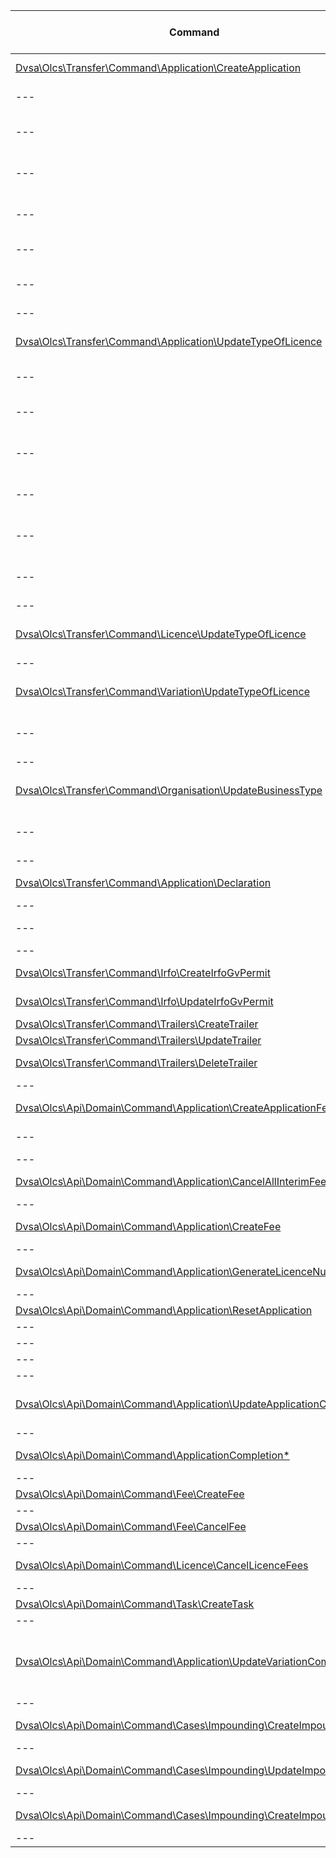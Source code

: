 | Command | Request | Description / Possible side effects |
|---------|---------|-------------------------------------|
| [Dvsa\Olcs\Transfer\Command\Application\CreateApplication](https://gitlab.inf.mgt.mtpdvsa/olcs/olcs-transfer/blob/develop/src/Command/Application/CreateApplication.php) | **POST** <http://olcs-backend/api/application/> | Create a licence |
| --- | --- | Create an application |
| --- | --- | Create an application completion |
| --- | --- | Create an application tracking |
| --- | --- | (OPTIONAL) Set the type of licence data |
| --- | --- | Create application fee |
| --- | --- | Update application completion |
|---|---|---|
| [Dvsa\Olcs\Transfer\Command\Application\UpdateTypeOfLicence](https://gitlab.inf.mgt.mtpdvsa/olcs/olcs-transfer/blob/develop/src/Command/Application/UpdateTypeOfLicence.php) | **PUT** <http://olcs-backend/api/application/1/type-of-licence> | (1) Reset application |
| --- | --- | (2) Update type of licence |
| --- | --- | (2) Update application completion |
| --- | --- | (2a) (Optional) Create application fee |
| --- | --- | (2a) (Optional) Generate licence number |
| --- | --- | (2b) (Optional) Cancel licence fees |
| --- | --- | (2b) (Optional) Create application fee |
|---|---|---|
| [Dvsa\Olcs\Transfer\Command\Licence\UpdateTypeOfLicence](https://gitlab.inf.mgt.mtpdvsa/olcs/olcs-transfer/blob/develop/src/Command/Licence/UpdateTypeOfLicence.php) | **PUT** <http://olcs-backend/api/licence/7/type-of-licence> | Update licence type |
|---|---|---|
| [Dvsa\Olcs\Transfer\Command\Variation\UpdateTypeOfLicence](https://gitlab.inf.mgt.mtpdvsa/olcs/olcs-transfer/blob/develop/src/Command/Variation/UpdateTypeOfLicence.php) | **PUT** <http://olcs-backend/api/Variation/2/type-of-licence> | Update licence type |
| --- | --- | Update application section statuses |
|---|---|---|
| [Dvsa\Olcs\Transfer\Command\Organisation\UpdateBusinessType](https://gitlab.inf.mgt.mtpdvsa/olcs/olcs-transfer/blob/develop/src/Command/Organisation/UpdateBusinessType.php) | **PUT** <http://olcs-backend/api/organisation/1/business-type> | Update business type |
| --- | --- | Update application declaration |
|---|---|---|
| [Dvsa\Olcs\Transfer\Command\Application\Declaration](https://gitlab.inf.mgt.mtpdvsa/olcs/olcs-transfer/blob/develop/src/Command/Application/UpdateDeclaration.php) | **PUT** <http://olcs-backend/api/application/1/declaration> | Update declaration/interim |
| --- | --- | Create Interim Fee |
| --- | --- | Cancel All Interim Fees |
|---|---|---|
| [Dvsa\Olcs\Transfer\Command\Irfo\CreateIrfoGvPermit](https://gitlab.inf.mgt.mtpdvsa/olcs/olcs-transfer/blob/develop/src/Command/Irfo/CreateIrfoGvPermit.php) | **POST** <http://olcs-backend/api/irfo/gv-permit> | Create a IRFO GV Permit |
| [Dvsa\Olcs\Transfer\Command\Irfo\UpdateIrfoGvPermit](https://gitlab.inf.mgt.mtpdvsa/olcs/olcs-transfer/blob/develop/src/Command/Irfo/UpdateIrfoGvPermit.php) | **PUT** <http://olcs-backend/api/irfo/gv-permit/1> | Update a IRFO GV Permit |
| [Dvsa\Olcs\Transfer\Command\Trailers\CreateTrailer](https://gitlab.inf.mgt.mtpdvsa/olcs/olcs-transfer/blob/develop/src/Command/Trailers/CreateTrailer.php) | **POST** <http://olcs-backend/api/trailers/> | Create a trailer |
| [Dvsa\Olcs\Transfer\Command\Trailers\UpdateTrailer](https://gitlab.inf.mgt.mtpdvsa/olcs/olcs-transfer/blob/develop/src/Command/Trailers/UpdateTrailer.php) | **PUT** <http://olcs-backend/api/trailers/1> | Update a trailer |
| [Dvsa\Olcs\Transfer\Command\Trailers\DeleteTrailer](https://gitlab.inf.mgt.mtpdvsa/olcs/olcs-transfer/blob/develop/src/Command/Trailers/DeleteTrailer.php) | **DELETE** <http://olcs-backend/api/trailers/> | Delete trailer(s) |
|---|---|---|
| [Dvsa\Olcs\Api\Domain\Command\Application\CreateApplicationFee](https://gitlab.inf.mgt.mtpdvsa/olcs/olcs-backend/blob/develop/module/Api/src/Domain/Command/Application/CreateApplicationFee.php) | **INTERNAL** | Create application fee |
| --- | --- | (Optional) Create task |
|---|---|---|
| [Dvsa\Olcs\Api\Domain\Command\Application\CancelAllInterimFees](https://gitlab.inf.mgt.mtpdvsa/olcs/olcs-backend/blob/develop/module/Api/src/Domain/Command/Application/CancelAllInterimFees.php) | **INTERNAL** | Cancel all interim fees |
|---|---|---|
| [Dvsa\Olcs\Api\Domain\Command\Application\CreateFee](https://gitlab.inf.mgt.mtpdvsa/olcs/olcs-backend/blob/develop/module/Api/src/Domain/Command/Application/CreateFee.php) | **INTERNAL** | Create a fee for an application |
|---|---|---|
| [Dvsa\Olcs\Api\Domain\Command\Application\GenerateLicenceNumber](https://gitlab.inf.mgt.mtpdvsa/olcs/olcs-backend/blob/develop/module/Api/src/Domain/Command/Application/GenerateLicenceNumber.php) | **INTERNAL** | Generate/Update licence number |
|---|---|---|
| [Dvsa\Olcs\Api\Domain\Command\Application\ResetApplication](https://gitlab.inf.mgt.mtpdvsa/olcs/olcs-backend/blob/develop/module/Api/src/Domain/Command/Application/ResetApplication.php) | **INTERNAL** | Delete Application |
| --- | --- | Delete Licence |
| --- | --- | Close Tasks |
| --- | --- | Create Application |
|---|---|---|
| [Dvsa\Olcs\Api\Domain\Command\Application\UpdateApplicationCompletion](https://gitlab.inf.mgt.mtpdvsa/olcs/olcs-backend/blob/develop/module/Api/src/Domain/Command/Application/UpdateApplicationCompletion.php) | **INTERNAL** | Update application section statuses |
|---|---|---|
| [Dvsa\Olcs\Api\Domain\Command\ApplicationCompletion\*](https://gitlab.inf.mgt.mtpdvsa/olcs/olcs-backend/blob/develop/module/Api/src/Domain/Command/ApplicationCompletion) | **INTERNAL** | Update individual section status |
|---|---|---|
| [Dvsa\Olcs\Api\Domain\Command\Fee\CreateFee](https://gitlab.inf.mgt.mtpdvsa/olcs/olcs-backend/blob/develop/module/Api/src/Domain/Command/Fee/CreateFee.php) | **INTERNAL** | Create fee |
|---|---|---|
| [Dvsa\Olcs\Api\Domain\Command\Fee\CancelFee](https://gitlab.inf.mgt.mtpdvsa/olcs/olcs-backend/blob/develop/module/Api/src/Domain/Command/Fee/CancelFee.php) | **INTERNAL** | Cancel fee |
|---|---|---|
| [Dvsa\Olcs\Api\Domain\Command\Licence\CancelLicenceFees](https://gitlab.inf.mgt.mtpdvsa/olcs/olcs-backend/blob/develop/module/Api/src/Domain/Command/Licence/CancelLicenceFees.php) | **INTERNAL** | Cancel all licence fees |
|---|---|---|
| [Dvsa\Olcs\Api\Domain\Command\Task\CreateTask](https://gitlab.inf.mgt.mtpdvsa/olcs/olcs-backend/blob/develop/module/Api/src/Domain/Command/Task/CreateTask.php) | **INTERNAL** | Create a task |
|---|---|---|
| [Dvsa\Olcs\Api\Domain\Command\Application\UpdateVariationCompletion](https://gitlab.inf.mgt.mtpdvsa/olcs/olcs-backend/blob/develop/module/Api/src/Domain/Command/Application/UpdateVariationCompletion.php) | **INTERNAL** | Update variation completion status (STUB that needs to be implemented) |
|---|---|---|
| [Dvsa\Olcs\Api\Domain\Command\Cases\Impounding\CreateImpounding](https://gitlab.inf.mgt.mtpdvsa/olcs/olcs-backend/blob/develop/module/Api/src/Domain/Command/Cases/Impounding/CreateImpounding.php) | **INTERNAL** | Create Impounding |
|---|---|---|
| [Dvsa\Olcs\Api\Domain\Command\Cases\Impounding\UpdateImpounding](https://gitlab.inf.mgt.mtpdvsa/olcs/olcs-backend/blob/develop/module/Api/src/Domain/Command/Cases/Impounding/UpdateImpounding.php) | **INTERNAL** | Update Impounding |
|---|---|---|
| [Dvsa\Olcs\Api\Domain\Command\Cases\Impounding\CreateImpounding](https://gitlab.inf.mgt.mtpdvsa/olcs/olcs-backend/blob/develop/module/Api/src/Domain/Command/Cases/Impounding/DeleteImpounding.php) | **INTERNAL** | Delete Impounding |
|---|---|---|
